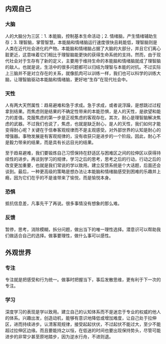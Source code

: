 ## 内观自己

### 大脑

人的大脑分为三区：1. 本能脑，控制基本生命活动；2. 情绪脑，产生情绪辅助生存；3. 理智脑，掌管智慧。本能脑和情绪脑运行速度很快且耗能低，理智脑则是人类在近代社会进化的产物。本能脑和情绪脑占据了大脑的大部分，并且它们离心脏更近，这意味着它们相比于理智脑能更快的获得生命系统的支持。然而，由于现代社会对于生存有了新的定义，主要用于维持生命的本能脑和情绪脑就成了理智脑的敌人。也就是说，生活中的很多问题都可以归结为理智与本能的对抗。不过实际上三脑并不是对立存在的关系，就像肌肉可以训练一样，我们也可以科学的训练大脑，让理智脑驱动本能脑和情绪脑，更好地“生存”在现代社会中。

### 天性

人有两大天然属性：趋易避难和急于求成。急于求成，或者说浮躁，是想跳过过程拿到结果。而焦虑则是结果的不确定性带来的本能恐惧，是人的天性，是欲望和能力的差值。克服焦虑的第一步是正视焦虑的客观存在。其次，耐心是理智脑解决焦虑的武器。不过我们也说了，焦虑，也就是缺乏耐心，是人的天性，我们如何才能变得耐心呢？关键在于信奉客观规律而不是主观感受。对外部世界的认知是耐心的增强器。事物发展是有客观规律的，没有收获只是进步的一个阶段。因此，耐心不是毅力带来的结果，而是具有长远目光的结果。

至于趋易避难，我们要锻炼自己习惯保持在舒适区与困难区之间的拉伸区以获得持续性的进步。再谈到学习的规律，学习之后的思考，思考之后的行动，行动之后的改变更加重要，也就是我们常说的学以致用。建立反馈系统是个大话题，后面还会谈到。最后，一种更高级的策略是想办法让本能脑和情绪脑感受到困难的乐趣并上瘾，因为它们在乎的不是谁带来了愉悦，而是愉悦本身。

### 恐惧

抵抗信息差，凡事先干了再说。很多事情没有想象的那么难。

### 反馈

暂停，思考，消除模糊，拆分问题，做出当下的唯一理性选择。潜意识可以帮助我们做适合自己的选择。做事要理性，做什么事可以感性。

## 外观世界

### 专注

专注就是把感受和行为统一。做事时把握当下，事后发散思维，更有利于下一次的专注。

### 学习

深度学习的表现是学以致用。建立自己的认知体系而不是迷恋于专业的权威的他人的体系。兴趣出发，创造动机，能够有意识地降低或增加难度，让自己处于拉伸区，进而持续进步。认清客观规律，接受起起伏伏，不过起伏不能过大，至少不能超过拉伸区边缘。而且要能持之以恒，在低迷的时间也要出现保持势头，尽管可能进步的非常少甚至原地踏步，因为逆水行舟，不进则退。
